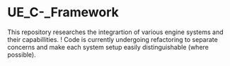# UE_C-_Framework

This repository researches the integrartion of various engine systems and their capabillities.
! Code is currently undergoing refactoring to separate concerns and make each system setup easily distinguishable (where possible).
